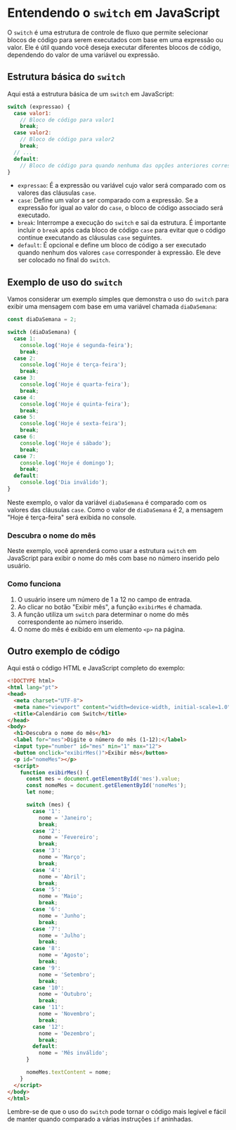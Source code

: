 # Entendendo o `switch` em JavaScript

O `switch` é uma estrutura de controle de fluxo que permite selecionar blocos de código para serem executados com base em uma expressão ou valor. Ele é útil quando você deseja executar diferentes blocos de código, dependendo do valor de uma variável ou expressão.

## Estrutura básica do `switch`

Aqui está a estrutura básica de um `switch` em JavaScript:

```javascript
switch (expressao) {
  case valor1:
    // Bloco de código para valor1
    break;
  case valor2:
    // Bloco de código para valor2
    break;
  // ...
  default:
    // Bloco de código para quando nenhuma das opções anteriores corresponder
}
```

- `expressao`: É a expressão ou variável cujo valor será comparado com os valores das cláusulas `case`.
- `case`: Define um valor a ser comparado com a expressão. Se a expressão for igual ao valor do `case`, o bloco de código associado será executado.
- `break`: Interrompe a execução do `switch` e sai da estrutura. É importante incluir o `break` após cada bloco de código `case` para evitar que o código continue executando as cláusulas `case` seguintes.
- `default`: É opcional e define um bloco de código a ser executado quando nenhum dos valores `case` corresponder à expressão. Ele deve ser colocado no final do `switch`.

## Exemplo de uso do `switch`

Vamos considerar um exemplo simples que demonstra o uso do `switch` para exibir uma mensagem com base em uma variável chamada `diaDaSemana`:

```javascript
const diaDaSemana = 2;

switch (diaDaSemana) {
  case 1:
    console.log('Hoje é segunda-feira');
    break;
  case 2:
    console.log('Hoje é terça-feira');
    break;
  case 3:
    console.log('Hoje é quarta-feira');
    break;
  case 4:
    console.log('Hoje é quinta-feira');
    break;
  case 5:
    console.log('Hoje é sexta-feira');
    break;
  case 6:
    console.log('Hoje é sábado');
    break;
  case 7:
    console.log('Hoje é domingo');
    break;
  default:
    console.log('Dia inválido');
}
```

Neste exemplo, o valor da variável `diaDaSemana` é comparado com os valores das cláusulas `case`. Como o valor de `diaDaSemana` é 2, a mensagem "Hoje é terça-feira" será exibida no console.

### Descubra o nome do mês

Neste exemplo, você aprenderá como usar a estrutura `switch` em JavaScript para exibir o nome do mês com base no número inserido pelo usuário.

### Como funciona

1. O usuário insere um número de 1 a 12 no campo de entrada.
2. Ao clicar no botão "Exibir mês", a função `exibirMes` é chamada.
3. A função utiliza um `switch` para determinar o nome do mês correspondente ao número inserido.
4. O nome do mês é exibido em um elemento `<p>` na página.

## Outro exemplo de código

Aqui está o código HTML e JavaScript completo do exemplo:

```html
<!DOCTYPE html>
<html lang="pt">
<head>
  <meta charset="UTF-8">
  <meta name="viewport" content="width=device-width, initial-scale=1.0">
  <title>Calendário com Switch</title>
</head>
<body>
  <h1>Descubra o nome do mês</h1>
  <label for="mes">Digite o número do mês (1-12):</label>
  <input type="number" id="mes" min="1" max="12">
  <button onclick="exibirMes()">Exibir mês</button>
  <p id="nomeMes"></p>
  <script>
    function exibirMes() {
      const mes = document.getElementById('mes').value;
      const nomeMes = document.getElementById('nomeMes');
      let nome;

      switch (mes) {
        case '1':
          nome = 'Janeiro';
          break;
        case '2':
          nome = 'Fevereiro';
          break;
        case '3':
          nome = 'Março';
          break;
        case '4':
          nome = 'Abril';
          break;
        case '5':
          nome = 'Maio';
          break;
        case '6':
          nome = 'Junho';
          break;
        case '7':
          nome = 'Julho';
          break;
        case '8':
          nome = 'Agosto';
          break;
        case '9':
          nome = 'Setembro';
          break;
        case '10':
          nome = 'Outubro';
          break;
        case '11':
          nome = 'Novembro';
          break;
        case '12':
          nome = 'Dezembro';
          break;
        default:
          nome = 'Mês inválido';
      }

      nomeMes.textContent = nome;
    }
  </script>
</body>
</html>
```

Lembre-se de que o uso do `switch` pode tornar o código mais legível e fácil de manter quando comparado a várias instruções `if` aninhadas.
